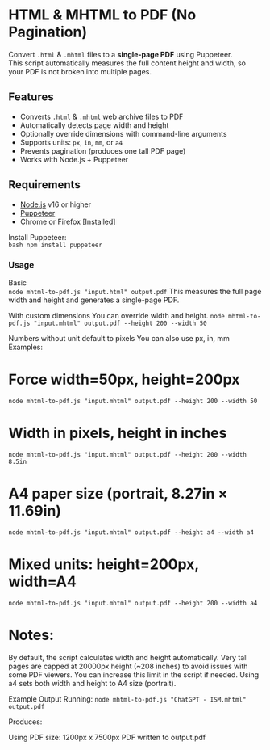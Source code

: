 # HTML & MHTML to PDF (No Pagination)

Convert `.html` & `.mhtml` files to a **single-page PDF** using Puppeteer.  
This script automatically measures the full content height and width, so your PDF is not broken into multiple pages.

## Features

- Converts `.html` & `.mhtml` web archive files to PDF
- Automatically detects page width and height
- Optionally override dimensions with command-line arguments
- Supports units: `px`, `in`, `mm`, or `a4`
- Prevents pagination (produces one tall PDF page)
- Works with Node.js + Puppeteer

## Requirements

- [Node.js](https://nodejs.org/) v16 or higher
- [Puppeteer](https://pptr.dev/)
- Chrome or Firefox [Installed]

Install Puppeteer:  
`bash
npm install puppeteer`

### Usage
Basic  
`node mhtml-to-pdf.js "input.html" output.pdf`
This measures the full page width and height and generates a single-page PDF.

With custom dimensions
You can override width and height.
`node mhtml-to-pdf.js "input.mhtml" output.pdf --height 200 --width 50`

Numbers without unit default to pixels
You can also use px, in, mm
Examples:

# Force width=50px, height=200px
`node mhtml-to-pdf.js "input.mhtml" output.pdf --height 200 --width 50`

# Width in pixels, height in inches
`node mhtml-to-pdf.js "input.mhtml" output.pdf --height 200 --width 8.5in`

# A4 paper size (portrait, 8.27in × 11.69in)
`node mhtml-to-pdf.js "input.mhtml" output.pdf --height a4 --width a4`

# Mixed units: height=200px, width=A4
`node mhtml-to-pdf.js "input.mhtml" output.pdf --height 200 --width a4`

# Notes:  
By default, the script calculates width and height automatically.
Very tall pages are capped at 20000px height (~208 inches) to avoid issues with some PDF viewers. You can increase this limit in the script if needed.
Using a4 sets both width and height to A4 size (portrait).

Example Output
Running:
`node mhtml-to-pdf.js "ChatGPT - ISM.mhtml" output.pdf`

Produces:

Using PDF size: 1200px x 7500px
PDF written to output.pdf
